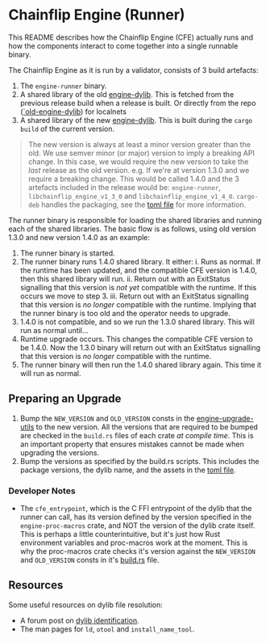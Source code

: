 # Chainflip Engine (Runner)

This README describes how the Chainflip Engine (CFE) actually runs and how the components interact to come together into a single runnable binary.

The Chainflip Engine as it is run by a validator, consists of 3 build artefacts:

1. The `engine-runner` binary.
2. A shared library of the old [engine-dylib](./../engine-dylib/). This is fetched from the previous release build when a release is built. Or directly from the repo ([`old-engine-dylib](./../old-engine-dylib/)) for localnets
3. A shared library of the new [engine-dylib](./../engine-dylib/). This is built during the `cargo build` of the current version.

> The new version is always at least a minor version greater than the old. We use semver minor (or major) version to imply a breaking API change. In this case, we would require the new version to take the *last* release as the old version.
e.g. If we're at version 1.3.0 and we require a breaking change. This would be called 1.4.0 and the 3 artefacts included in the release would be: `engine-runner`, `libchainflip_engine_v1_3_0` and `libchainflip_engine_v1_4_0`.
`cargo-deb` handles the packaging, see the [toml file](./Cargo.toml) for more information.

The runner binary is responsible for loading the shared libraries and running each of the shared libraries. The basic flow is as follows, using old version 1.3.0 and new version 1.4.0 as an example:

1. The runner binary is started.
2. The runner binary runs 1.4.0 shared library. It either:
    i. Runs as normal. If the runtime has been updated, and the compatible CFE version is 1.4.0, then this shared library will run.
    ii. Return out with an ExitStatus signalling that this version is *not yet* compatible with the runtime. If this occurs we move to step 3.
    iii. Return out with an ExitStatus signalling that this version is *no longer* compatible with the runtime. Implying that the runner binary
    is too old and the operator needs to upgrade.
3. 1.4.0 is not compatible, and so we run the 1.3.0 shared library. This will run as normal until...
4. Runtime upgrade occurs. This changes the compatible CFE version to be 1.4.0. Now the 1.3.0 binary will return out with an ExitStatus signalling that this version is *no longer* compatible with the runtime.
5. The runner binary will then run the 1.4.0 shared library again. This time it will run as normal.

## Preparing an Upgrade

1. Bump the `NEW_VERSION` and `OLD_VERSION` consts in the [engine-upgrade-utils](./../engine-upgrade-utils/src/lib.rs) to the new version.
All the versions that are required to be bumped are checked in the `build.rs` files of each crate *at compile time*. This is an important property that ensures mistakes cannot be made when upgrading the versions.
2. Bump the versions as specified by the build.rs scripts. This includes the package versions, the dylib name, and the assets in the [toml file](./Cargo.toml).

### Developer Notes

- The `cfe_entrypoint`, which is the C FFI entrypoint of the dylib that the runner can call, has its version defined by the version specified in the `engine-proc-macros` crate, and NOT the version of the dylib crate itself. This is perhaps a little counterintuitive, but it's just how Rust environment variables and proc-macros work at the moment. This is why the proc-macros crate checks it's version against the `NEW_VERSION` and `OLD_VERSION` consts in it's [build.rs](./../engine-proc-macros/build.rs) file.

## Resources

Some useful resources on dylib file resolution:

- A forum post on [dylib identification](https://forums.developer.apple.com/forums/thread/736719).
- The man pages for `ld`, `otool` and `install_name_tool`.
